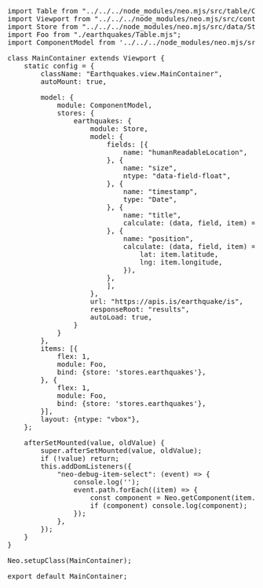 <pre class="runnable text readonly">
import Table from "../../../node_modules/neo.mjs/src/table/Container.mjs";
import Viewport from "../../../node_modules/neo.mjs/src/container/Viewport.mjs";
import Store from "../../../node_modules/neo.mjs/src/data/Store.mjs";
import Foo from "./earthquakes/Table.mjs";
import ComponentModel from '../../../node_modules/neo.mjs/src/model/Component.mjs';

class MainContainer extends Viewport {
    static config = {
        className: "Earthquakes.view.MainContainer",
        autoMount: true,

        model: {
            module: ComponentModel,
            stores: {
                earthquakes: {
                    module: Store,
                    model: {
                        fields: [{
                            name: "humanReadableLocation",
                        }, {
                            name: "size",
                            ntype: "data-field-float",
                        }, {
                            name: "timestamp",
                            type: "Date",
                        }, {
                            name: "title",
                            calculate: (data, field, item) => item.humanReadableLocation,
                        }, {
                            name: "position",
                            calculate: (data, field, item) => ({
                                lat: item.latitude,
                                lng: item.longitude,
                            }),
                        },
                        ],
                    },
                    url: "https://apis.is/earthquake/is",
                    responseRoot: "results",
                    autoLoad: true,
                }
            }
        },
        items: [{
            flex: 1,
            module: Foo,
            bind: {store: 'stores.earthquakes'},
        }, {
            flex: 1,
            module: Foo,
            bind: {store: 'stores.earthquakes'},
        }],
        layout: {ntype: "vbox"},
    };

    afterSetMounted(value, oldValue) {
        super.afterSetMounted(value, oldValue);
        if (!value) return;
        this.addDomListeners({
            "neo-debug-item-select": (event) => {
                console.log('');
                event.path.forEach((item) => {
                    const component = Neo.getComponent(item.id);
                    if (component) console.log(component);
                });
            },
        });
    }
}

Neo.setupClass(MainContainer);

export default MainContainer;

</pre>
